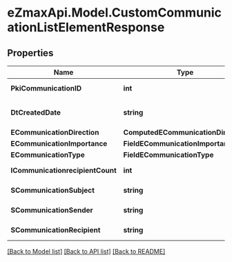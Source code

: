 
# eZmaxApi.Model.CustomCommunicationListElementResponse

## Properties

Name | Type | Description | Notes
------------ | ------------- | ------------- | -------------
**PkiCommunicationID** | **int** | The unique ID of the Communication. | 
**DtCreatedDate** | **string** | The date and time at which the object was created | 
**ECommunicationDirection** | **ComputedECommunicationDirection** |  | 
**ECommunicationImportance** | **FieldECommunicationImportance** |  | 
**ECommunicationType** | **FieldECommunicationType** |  | 
**ICommunicationrecipientCount** | **int** | The count of Communicationrecipient | 
**SCommunicationSubject** | **string** | The subject of the Communication | 
**SCommunicationSender** | **string** | The sender name of the Communication | 
**SCommunicationRecipient** | **string** | The recipients&#39; name of the Communication | 

[[Back to Model list]](../README.md#documentation-for-models)
[[Back to API list]](../README.md#documentation-for-api-endpoints)
[[Back to README]](../README.md)

